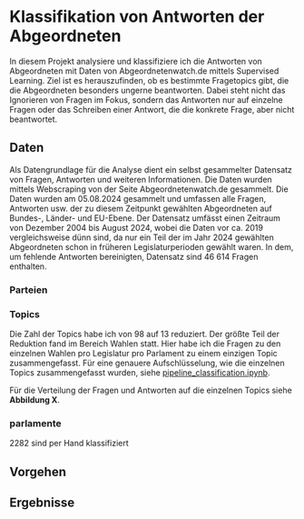 # Klassifikation von Antworten der Abgeordneten

In diesem Projekt analysiere und klassifiziere ich die Antworten von Abgeordneten mit Daten von Abgeordnetenwatch.de mittels Supervised Learning. Ziel ist es herauszufinden, ob es bestimmte Fragetopics gibt, die die Abgeordneten besonders ungerne beantworten. Dabei steht nicht das Ignorieren von Fragen im Fokus, sondern das Antworten nur auf einzelne Fragen oder das Schreiben einer Antwort, die die konkrete Frage, aber nicht beantwortet.

## Daten
Als Datengrundlage für die Analyse dient ein selbst gesammelter Datensatz von Fragen, Antworten und weiteren Informationen. Die Daten wurden mittels Webscraping von der Seite Abgeordnetenwatch.de gesammelt. Die Daten wurden am 05.08.2024 gesammelt und umfassen alle Fragen, Antworten usw. der zu diesem Zeitpunkt gewählten Abgeordneten auf Bundes-, Länder- und EU-Ebene. Der Datensatz umfässt einen Zeitraum von Dezember 2004 bis August 2024, wobei die Daten vor ca. 2019 vergleichsweise dünn sind, da nur ein Teil der im Jahr 2024 gewählten Abgeordneten schon in früheren Legislaturperioden gewählt waren. In dem, um fehlende Antworten bereinigten, Datensatz sind 46 614 Fragen enthalten.

### Parteien
### Topics
Die Zahl der Topics habe ich von 98 auf 13 reduziert. Der größte Teil der Reduktion fand im Bereich Wahlen statt. Hier habe ich die Fragen zu den einzelnen Wahlen pro Legislatur pro Parlament zu einem einzigen Topic zusammengefasst. Für eine genauere Aufschlüsselung, wie die einzelnen Topics zusammengefasst wurden, siehe [pipeline_classification.ipynb](pipeline_classification.ipynb). 

Für die Verteilung der Fragen und Antworten auf die einzelnen Topics siehe **Abbildung X**.


### parlamente

2282 sind per Hand klassifiziert

## Vorgehen

## Ergebnisse
